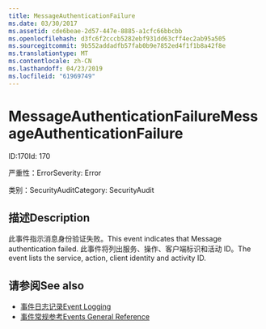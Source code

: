 ```yaml
---
title: MessageAuthenticationFailure
ms.date: 03/30/2017
ms.assetid: cde6beae-2d57-447e-8885-a1cfc66bbcbb
ms.openlocfilehash: d3fc6f2cccb5282ebf931dd63cff4ec2ab95a505
ms.sourcegitcommit: 9b552addadfb57fab0b9e7852ed4f1f1b8a42f8e
ms.translationtype: MT
ms.contentlocale: zh-CN
ms.lasthandoff: 04/23/2019
ms.locfileid: "61969749"
---
```

# <a name="messageauthenticationfailure"></a><span data-ttu-id="a5734-102">MessageAuthenticationFailure</span><span class="sxs-lookup"><span data-stu-id="a5734-102">MessageAuthenticationFailure</span></span>
<span data-ttu-id="a5734-103">ID:170</span><span class="sxs-lookup"><span data-stu-id="a5734-103">Id: 170</span></span>  
  
 <span data-ttu-id="a5734-104">严重性：Error</span><span class="sxs-lookup"><span data-stu-id="a5734-104">Severity: Error</span></span>  
  
 <span data-ttu-id="a5734-105">类别：SecurityAudit</span><span class="sxs-lookup"><span data-stu-id="a5734-105">Category: SecurityAudit</span></span>  
  
## <a name="description"></a><span data-ttu-id="a5734-106">描述</span><span class="sxs-lookup"><span data-stu-id="a5734-106">Description</span></span>  
 <span data-ttu-id="a5734-107">此事件指示消息身份验证失败。</span><span class="sxs-lookup"><span data-stu-id="a5734-107">This event indicates that Message authentication failed.</span></span> <span data-ttu-id="a5734-108">此事件将列出服务、操作、客户端标识和活动 ID。</span><span class="sxs-lookup"><span data-stu-id="a5734-108">The event lists the service, action, client identity and activity ID.</span></span>  
  
## <a name="see-also"></a><span data-ttu-id="a5734-109">请参阅</span><span class="sxs-lookup"><span data-stu-id="a5734-109">See also</span></span>

- [<span data-ttu-id="a5734-110">事件日志记录</span><span class="sxs-lookup"><span data-stu-id="a5734-110">Event Logging</span></span>](../../../../../docs/framework/wcf/diagnostics/event-logging/index.md)
- [<span data-ttu-id="a5734-111">事件常规参考</span><span class="sxs-lookup"><span data-stu-id="a5734-111">Events General Reference</span></span>](../../../../../docs/framework/wcf/diagnostics/event-logging/events-general-reference.md)
